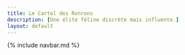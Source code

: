 ```yaml
---
title: Le Cartel des Ronrons
description: [Une élite féline discrète mais influente.]
layout: default
---
```


{% include navbar.md %}

